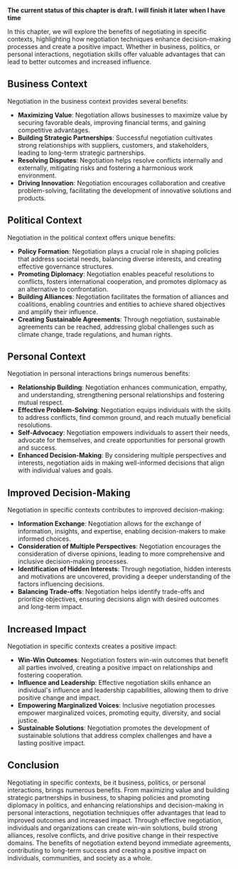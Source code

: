 **The current status of this chapter is draft. I will finish it later when I have time**

In this chapter, we will explore the benefits of negotiating in specific contexts, highlighting how negotiation techniques enhance decision-making processes and create a positive impact. Whether in business, politics, or personal interactions, negotiation skills offer valuable advantages that can lead to better outcomes and increased influence.

Business Context
----------------

Negotiation in the business context provides several benefits:

* **Maximizing Value**: Negotiation allows businesses to maximize value by securing favorable deals, improving financial terms, and gaining competitive advantages.
* **Building Strategic Partnerships**: Successful negotiation cultivates strong relationships with suppliers, customers, and stakeholders, leading to long-term strategic partnerships.
* **Resolving Disputes**: Negotiation helps resolve conflicts internally and externally, mitigating risks and fostering a harmonious work environment.
* **Driving Innovation**: Negotiation encourages collaboration and creative problem-solving, facilitating the development of innovative solutions and products.

Political Context
-----------------

Negotiation in the political context offers unique benefits:

* **Policy Formation**: Negotiation plays a crucial role in shaping policies that address societal needs, balancing diverse interests, and creating effective governance structures.
* **Promoting Diplomacy**: Negotiation enables peaceful resolutions to conflicts, fosters international cooperation, and promotes diplomacy as an alternative to confrontation.
* **Building Alliances**: Negotiation facilitates the formation of alliances and coalitions, enabling countries and entities to achieve shared objectives and amplify their influence.
* **Creating Sustainable Agreements**: Through negotiation, sustainable agreements can be reached, addressing global challenges such as climate change, trade regulations, and human rights.

Personal Context
----------------

Negotiation in personal interactions brings numerous benefits:

* **Relationship Building**: Negotiation enhances communication, empathy, and understanding, strengthening personal relationships and fostering mutual respect.
* **Effective Problem-Solving**: Negotiation equips individuals with the skills to address conflicts, find common ground, and reach mutually beneficial resolutions.
* **Self-Advocacy**: Negotiation empowers individuals to assert their needs, advocate for themselves, and create opportunities for personal growth and success.
* **Enhanced Decision-Making**: By considering multiple perspectives and interests, negotiation aids in making well-informed decisions that align with individual values and goals.

Improved Decision-Making
------------------------

Negotiation in specific contexts contributes to improved decision-making:

* **Information Exchange**: Negotiation allows for the exchange of information, insights, and expertise, enabling decision-makers to make informed choices.
* **Consideration of Multiple Perspectives**: Negotiation encourages the consideration of diverse opinions, leading to more comprehensive and inclusive decision-making processes.
* **Identification of Hidden Interests**: Through negotiation, hidden interests and motivations are uncovered, providing a deeper understanding of the factors influencing decisions.
* **Balancing Trade-offs**: Negotiation helps identify trade-offs and prioritize objectives, ensuring decisions align with desired outcomes and long-term impact.

Increased Impact
----------------

Negotiation in specific contexts creates a positive impact:

* **Win-Win Outcomes**: Negotiation fosters win-win outcomes that benefit all parties involved, creating a positive impact on relationships and fostering cooperation.
* **Influence and Leadership**: Effective negotiation skills enhance an individual's influence and leadership capabilities, allowing them to drive positive change and impact.
* **Empowering Marginalized Voices**: Inclusive negotiation processes empower marginalized voices, promoting equity, diversity, and social justice.
* **Sustainable Solutions**: Negotiation promotes the development of sustainable solutions that address complex challenges and have a lasting positive impact.

Conclusion
----------

Negotiating in specific contexts, be it business, politics, or personal interactions, brings numerous benefits. From maximizing value and building strategic partnerships in business, to shaping policies and promoting diplomacy in politics, and enhancing relationships and decision-making in personal interactions, negotiation techniques offer advantages that lead to improved outcomes and increased impact. Through effective negotiation, individuals and organizations can create win-win solutions, build strong alliances, resolve conflicts, and drive positive change in their respective domains. The benefits of negotiation extend beyond immediate agreements, contributing to long-term success and creating a positive impact on individuals, communities, and society as a whole.
